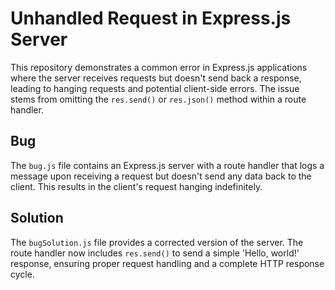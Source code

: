 # Unhandled Request in Express.js Server

This repository demonstrates a common error in Express.js applications where the server receives requests but doesn't send back a response, leading to hanging requests and potential client-side errors.  The issue stems from omitting the `res.send()` or `res.json()` method within a route handler.

## Bug

The `bug.js` file contains an Express.js server with a route handler that logs a message upon receiving a request but doesn't send any data back to the client. This results in the client's request hanging indefinitely.

## Solution

The `bugSolution.js` file provides a corrected version of the server. The route handler now includes `res.send()` to send a simple 'Hello, world!' response, ensuring proper request handling and a complete HTTP response cycle.